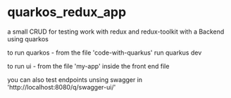 # quarkos_redux_app
a small CRUD for testing work with redux and redux-toolkit with a Backend using quarkos


to run quarkos - from the file 'code-with-quarkus' run quarkus dev


to run ui - from the file 'my-app' inside the front end file

you can also test endpoints unsing swagger in 'http://localhost:8080/q/swagger-ui/'
